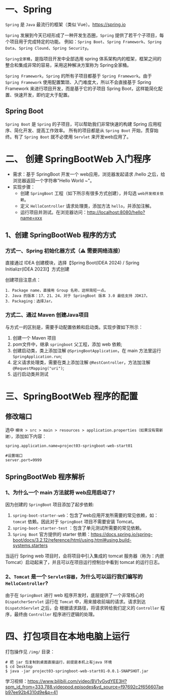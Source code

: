 # 一、Spring
`Spring` 是 `Java` 最流行的框架（类似 Vue）。<https://spring.io>

`Spring` 发展到今天已经形成了一种开发生态圈，`Spring` 提供了若干个子项目，每个项目用于完成特定的功能。
例如：`Spring Boot`、`Spring Framework`、`Spring Data`、`Spring Clound`、`Spring Security`。

`Spring全家桶`，是指项目开发中全部选用 spring 体系架构内的框架，框架之间的整合和集成非常的容易，采用这种解决方案称为 Spring全家桶。

`Spring Framework`，`Spring` 的所有子项目都基于 `Spring Framework`。由于 `Spring Framework` 使用配置繁琐、入门难度大，所以不会直接基于 
Spring Framework 来进行项目开发，而是基于它的子项目 Spring Boot，这样能简化配置、快速开发，即约定大于配置。

## Spring Boot
`Spring Boot` 是 `Spring` 的子项目，可以帮助我们非常快速的构建 Spring 应用程序、简化开发、提高工作效率。
所有的项目都是从 `Spring Boot` 开始，贯穿始终。有了 `Spring Boot` 就不必使用 `Servlet` 来开发web应用了。



# 二、 创建 SpringBootWeb 入门程序
- 需求：基于 SpringBoot 开发一个 web应用，浏览器发起请求 /hello 之后，给浏览器返回一个字符串"Hello World ~"。
- 实现步骤：
  - 创建 `SpringBoot` 工程（如下所示有很多方式创建），并勾选 `web开发相关依赖`。
  - 定义 `HelloController` 请求处理类，添加方法 `hello`，并添加注解。
  - 运行项目并测试。在浏览器访问：<http://localhost:8080/hello?name=xxx>

## 1、创建 SpringBootWeb 程序的方式

### 方式一、Spring 初始化器方式（⚠️ 需要网络连接）
直接通过 IDEA 创建模块，选择【Spring Boot(IDEA 2024) / Spring Initializr(IDEA 2023)】方式创建

创建项目注意点：

	1. Package name，直接用 Group 名称，这样简短一点。 
	2. Java 的版本：17、21、24，对于 SpringBoot 版本 3.0 最低支持 JDK17。
	3. Packaging：选择Jar。

### 方式二、通过 Maven 创建Java项目
与方式一的区别是，需要手动配置依赖和启动类。实现步骤如下所示：
 1. 创建一个 Maven 项目
 2. pom文件中，继承 `springboot` 父工程，添加 web 依赖;
 3. 创建启动类，类上添加注解 `@SpringBootApplication`，在 main 方法里运行 `SpringApplication.run`;
 4. 定义请求处理类，需要在类上添加注解 `@RestController`，方法加注解 `@RequestMapping("uri")`;
 5. 运行启动类并测试



# 三、SpringBootWeb 程序的配置

## 修改端口

选中 `模块 > src > main > resources > application.properties（如果没有需新建）`，添加如下内容：

```properties
spring.application.name=project03-springboot-web-start01

#设置端口
server.port=9999
```

## SpringBootWeb 程序解析

### 1、为什么一个 main 方法就将 web应用启动了?
因为创建的 `SpringBoot` 项目添加了起步依赖:
1. `spring-boot-starter-web`：包含了web应用开发所需要的常见依赖，如：`tomcat` 依赖。因此对于 `SpringBoot` 项目不需要安装 Tomcat。 
2. `spring-boot-starter-test` ：包含了单元测试所需要的常见依赖。
3. `Spring Boot` 官方提供的 starter 依赖：<https://docs.spring.io/spring-boot/docs/3.2.12/reference/html/using.html#using.build-systems.starters>

当运行 Spring web 项目时，会将项目中引入集成的 tomcat 服务器（称为：内嵌 Tomcat）启动起来了，并且可以在项目运行控制台中看到 tomcat 的运行日志。

### 2、`Tomcat` 是一个 `Servlet容器`，为什么可以运行我们编写的 `HelloController`?
由于在 `SpringBoot` 进行 web 程序开发时，底层提供了一个非常核心的 `DispatcherServlet` 运行在 `Tomcat` 中，用来接收前端的请求。请求到达 `DispatchServlet` 之后，会
根据请求路径，将请求转给我们定义的 `Controller` 程序，最终由 `Controller` 程序进行逻辑的处理。


# 四、打包项目在本地电脑上运行

打包操作见 `/img/` 目录：

```shell
# 把 jar 包复制到桌面直接运行，前提是本机上有java 环境
$ cd Desktop 
$ java -jar project03-springboot-web-start01-0.0.1-SNAPSHOT.jar
```


学习视频：<https://www.bilibili.com/video/BV1yGydYEE3H?spm_id_from=333.788.videopod.episodes&vd_source=f97692c2f656607aeb97ee92b4310d9e&p=41>
